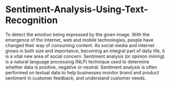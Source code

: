 # Sentiment-Analysis-Using-Text-Recognition
To detect the emotion being expressed by the given image. With the emergence of the Internet, web and mobile technologies, people have changed their way of consuming content. As social media and internet grows in both size and importance, becoming an integral part of daily life, it is a vital new area of social concern. Sentiment analysis (or opinion mining) is a natural language processing (NLP) technique used to determine whether data is positive, negative or neutral. Sentiment analysis is often performed on textual data to help businesses monitor brand and product sentiment in customer feedback, and understand customer needs.
